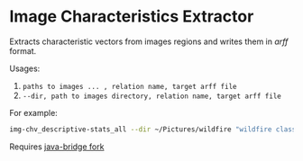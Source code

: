 Image Characteristics Extractor
===============================

Extracts characteristic vectors from images regions and writes them in _arff_ format.

Usages:
  1. ```paths to images ... , relation name, target arff file```
  2. ```--dir, path to images directory, relation name, target arff file```

For example:
```bash
img-chv_descriptive-stats_all --dir ~/Pictures/wildfire "wildfire classification" wildfire.arff
```


Requires [java-bridge fork](https://github.com/fehu/haskell-java-bridge-fork)